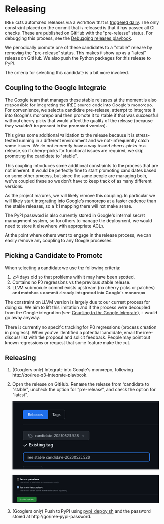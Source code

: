 # Releasing

IREE cuts automated releases via a workflow that is
[triggered daily](https://github.com/openxla/iree/blob/main/.github/workflows/schedule_candidate_release.yml).
The only constraint placed on the commit that is released is that it has passed
all CI checks. These are published on GitHub with the "pre-release" status. For
debugging this process, see the
[Debugging releases playbook](../debugging/releases.md).

We periodically promote one of these candidates to a "stable" release by
removing the "pre-release" status. This makes it show up as a "latest" release
on GitHub. We also push the Python packages for this release to PyPI.

The criteria for selecting this candidate is a bit more involved.


## Coupling to the Google Integrate

The Google team that manages these stable releases at the moment is also
responsible for integrating the IREE source code into Google's monorepo. For
convenience, we select a candidate pre-release, attempt to integrate it into
Google's monorepo and then promote it to stable if that was successful without
cherry picks that would affect the quality of the release (because they wouldn't
be present in the promoted version).

This gives some additional validation to the release because it is stress-tested
running in a different environment and we not-infrequently catch some issues. We
do not currently have a way to add cherry-picks to a release, so if cherry-picks
for functional issues are required, we skip promoting the candidate to "stable".

This coupling introduces some additional constraints to the process that are not
inherent. It would be perfectly fine to start promoting candidates based on some
other process, but since the same people are managing both, we've coupled these
so we don't have to keep track of as many different versions.

As the project matures, we will likely remove this coupling. In particular we
will likely start integrating into Google's monorepo at a faster cadence than
the stable releases, so a 1:1 mapping there will not make sense.

The PyPI password is also currently stored in Google's internal secret
management system, so for others to manage the deployment, we would need to
store it elsewhere with appropriate ACLs.

At the point where others want to engage in the release process, we can easily
remove any coupling to any Google processes.


## Picking a Candidate to Promote

When selecting a candidate we use the following criteria:

1. ⪆4 days old so that problems with it may have been spotted.
2. Contains no P0 regressions vs the previous stable release.
3. LLVM submodule commit exists upstream (no cherry picks or patches) and
   matches a commit already integrated into Google's monorepo

The constraint on LLVM version is largely due to our current process for doing
so. We aim to lift this limitation and if the process were decoupled from the
Google integration (see
[Coupling to the Google Integrate](#coupling-to-the-google-integrate)), it would
go away anyway.

There is currently no specific tracking for P0 regressions (process creation in
progress). When you've identified a potential candidate, email the iree-discuss
list with the proposal and solicit feedback. People may point out known
regressions or request that some feature make the cut.


## Releasing

1. (Googlers only) Integrate into Google's monorepo, following
   http://go/iree-g3-integrate-playbook.

2. Open the release on GitHub. Rename the release from “candidate to “stable",
   uncheck the option for “pre-release”, and check the option for "latest".

   ![rename_release](../assets/rename_release.png)

   ![promote_release](../assets/promote_release.png)

3. (Googlers only) Push to PyPI using
   [pypi_deploy.sh](../../../build_tools/python_deploy/pypi_deploy.sh) and the
   password stored at http://go/iree-pypi-password.
